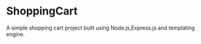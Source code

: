 # ShoppingCart
A simple shopping cart project built using Node.js,Express.js and templating engine.

